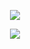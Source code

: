


</h1>

<p align="center"><img src="https://files.catbox.moe/sjizqd.png" ">
  

<p align="center"><img src="https://files.catbox.moe/nnhspt.png" ">

<h1 align="center"></[](h)>

